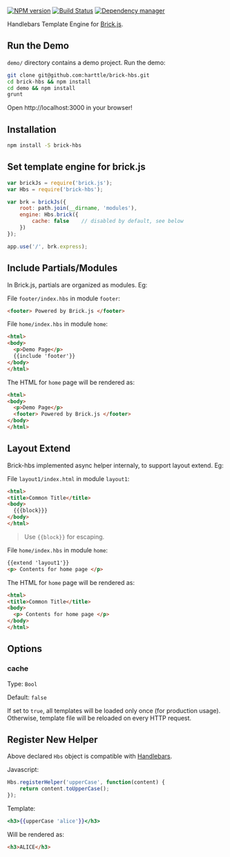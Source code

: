 [![NPM version](https://img.shields.io/npm/v/brick-hbs.svg?style=flat)](https://www.npmjs.org/package/brick-hbs)
[![Build Status](https://travis-ci.org/brick-js/brick-hbs.svg?branch=master)](https://travis-ci.org/brick-js/brick-hbs)
[![Dependency manager](https://david-dm.org/brick-js/brick-hbs.png)](https://david-dm.org/brick-js/brick-hbs)

Handlebars Template Engine for [Brick.js][brk].

## Run the Demo

`demo/` directory contains a demo project. Run the demo:

```bash
git clone git@github.com:harttle/brick-hbs.git
cd brick-hbs && npm install
cd demo && npm install
grunt
```

Open http://localhost:3000 in your browser!

## Installation

```bash
npm install -S brick-hbs
```

## Set template engine for brick.js

```javascript
var brickJs = require('brick.js');
var Hbs = require('brick-hbs');

var brk = brickJs({
    root: path.join(__dirname, 'modules'),
    engine: Hbs.brick({
        cache: false    // disabled by default, see below
    })
});

app.use('/', brk.express);
```

## Include Partials/Modules

In Brick.js, partials are organized as modules. Eg:

File `footer/index.hbs` in module `footer`:

```html
<footer> Powered by Brick.js </footer>
```

File `home/index.hbs` in module `home`:

```html
<html>
<body>
  <p>Demo Page</p>
  {{include 'footer'}}
</body>
</html>
```

The HTML for `home` page will be rendered as:

```html
<html>
<body>
  <p>Demo Page</p>
  <footer> Powered by Brick.js </footer>
</body>
</html>
```

## Layout Extend 

Brick-hbs implemented async helper internaly, to support layout extend. Eg: 

File `layout1/index.html` in module `layout1`:

```html
<html>
<title>Common Title</title>
<body>
  {{{block}}}
</body>
</html>
```

> Use `{{block}}` for escaping.

File `home/index.hbs` in module `home`:

```html
{{extend 'layout1'}}
<p> Contents for home page </p>
```

The HTML for `home` page will be rendered as:

```html
<html>
<title>Common Title</title>
<body>
  <p> Contents for home page </p>
</body>
</html>
```

## Options

### cache

Type: `Bool`

Default: `false`

If set to `true`, all templates will be loaded only once (for production usage). Otherwise, template file will be reloaded on every HTTP request.

## Register New Helper

Above declared `Hbs` object is compatible with [Handlebars][Handlebars].

Javascript:

```javascript
Hbs.registerHelper('upperCase', function(content) {
    return content.toUpperCase();
});
```

Template:

```handlebars
<h3>{{upperCase 'alice'}}</h3>
```

Will be rendered as:
 
```html
<h3>ALICE</h3>
```

[brk]: https://github.com/harttle/brick-hbs
[Handlebars]: http://handlebarsjs.com/
